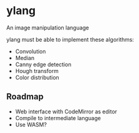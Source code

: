 # ylang
An image manipulation language

ylang must be able to implement these algorithms:
* Convolution
* Median
* Canny edge detection
* Hough transform
* Color distribution

## Roadmap
* Web interface with CodeMirror as editor
* Compile to intermediate language
* Use WASM?

